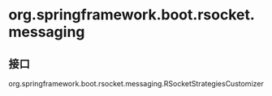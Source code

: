 # org.springframework.boot.rsocket.messaging

## 接口

org.springframework.boot.rsocket.messaging.RSocketStrategiesCustomizer




